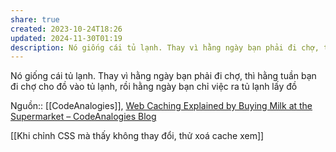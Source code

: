 ```yaml
---
share: true
created: 2023-10-24T18:26
updated: 2024-11-30T01:19
description: Nó giống cái tủ lạnh. Thay vì hằng ngày bạn phải đi chợ, thì hằng tuần bạn đi chợ cho đồ vào tủ lạnh, rồi hằng ngày bạn chỉ việc ra tủ lạnh lấy đồ
---
```

Nó giống cái tủ lạnh. Thay vì hằng ngày bạn phải đi chợ, thì hằng tuần bạn đi chợ cho đồ vào tủ lạnh, rồi hằng ngày bạn chỉ việc ra tủ lạnh lấy đồ

Nguồn:: [[CodeAnalogies]], [Web Caching Explained by Buying Milk at the Supermarket – CodeAnalogies Blog](https://blog.codeanalogies.com/2018/06/11/web-caching-explained-by-buying-milk-at-the-supermarket/)


[[Khi chỉnh CSS mà thấy không thay đổi, thử xoá cache xem]] 
